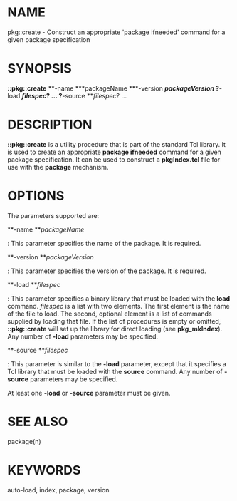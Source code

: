 # NAME

pkg::create - Construct an appropriate \'package ifneeded\' command for
a given package specification

# SYNOPSIS

**::pkg::create** **-name ***packageName ***-version ***packageVersion*
?**-load ***filespec*? \... ?**-source ***filespec*? \...

# DESCRIPTION

**::pkg::create** is a utility procedure that is part of the standard
Tcl library. It is used to create an appropriate **package ifneeded**
command for a given package specification. It can be used to construct a
**pkgIndex.tcl** file for use with the **package** mechanism.

# OPTIONS

The parameters supported are:

**-name ***packageName*

:   This parameter specifies the name of the package. It is required.

**-version ***packageVersion*

:   This parameter specifies the version of the package. It is required.

**-load ***filespec*

:   This parameter specifies a binary library that must be loaded with
    the **load** command. *filespec* is a list with two elements. The
    first element is the name of the file to load. The second, optional
    element is a list of commands supplied by loading that file. If the
    list of procedures is empty or omitted, **::pkg::create** will set
    up the library for direct loading (see **pkg_mkIndex**). Any number
    of **-load** parameters may be specified.

**-source ***filespec*

:   This parameter is similar to the **-load** parameter, except that it
    specifies a Tcl library that must be loaded with the **source**
    command. Any number of **-source** parameters may be specified.

At least one **-load** or **-source** parameter must be given.

# SEE ALSO

package(n)

# KEYWORDS

auto-load, index, package, version

<!---
Copyright (c) 1998-2000 Scriptics Corporation
-->

